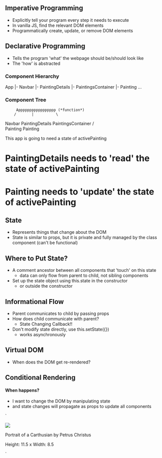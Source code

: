 ## Imperative Programming
- Explicitly tell your program every step it needs to execute
- In vanilla JS, find the relevant DOM elements
- Programmatically create, update, or remove DOM elements

## Declarative Programming
- Tells the program 'what' the webpage should be/should look like
- The 'how' is abstracted

### Component Hierarchy
App
	|- Navbar
	|- PaintingDetails
	|- PaintingsContainer
	 			|- Painting
					 ...

### Component Tree
		 Appppppppppppppppp (*function*)
	 	/       |          \
Navbar  PaintingDetails PaintingsContainer
		 						      			/   \
								    	Painting   Painting

This app is going to need a state of  activePainting
# PaintingDetails needs to 'read' the state of activePainting
# Painting needs to 'update' the state of activePainting

## State
- Represents things that change about the DOM
- State is similar to props, but it is private and fully managed by the class component (can't be functional)

## Where to Put State?
- A comment ancestor between all components that 'touch' on this state
	- data can only flow from parent to child, not sibling components
- Set up the state object using this.state in the constructor
	- or outside the constructor

## Informational Flow
- Parent communicates to child by passing props
- How does child communicate with parent?
	- State Changing Callback!!
- Don't modify state directly, use this.setState({})
  - works asynchronously

## Virtual DOM
- When does the DOM get re-rendered?

## Conditional Rendering



#### When <some event> happens?
- I want to change the DOM by manipulating state
 - and state changes will propagate as props to update all components




`<div class="ui card">
	<div>
		<img src="https://d32dm0rphc51dk.cloudfront.net/pVc7CubFzVlPhbErTAqyYg/medium.jpg">
	</div>
	<p>Portrait of a Carthusian by Petrus Christus</p>
	<p>Height: 11.5 x Width: 8.5</p>
</div>`
